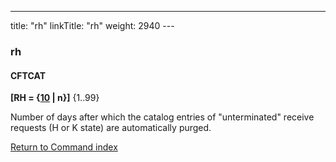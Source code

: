 ---
title: "rh"
linkTitle: "rh"
weight: 2940
--- <span id="rh"></span>

### rh

#### CFTCAT

**[RH = {<u>10</u> &#124; n}]** {1..99}

Number of days after which the catalog entries of "unterminated"
receive requests (H or K state) are automatically purged.

[Return to Command index](../../)
